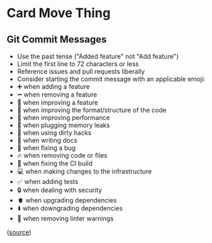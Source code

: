 # Card Move Thing

## Git Commit Messages

- Use the past tense ("Added feature" not "Add feature")
- Limit the first line to 72 characters or less
- Reference issues and pull requests liberally
- Consider starting the commit message with an applicable emoji:
 - ➕ when adding a feature
 - ➖ when removing a feature
 - 🎉 when improving a feature
 - 🎨 when improving the format/structure of the code
 - 🐎 when improving performance
 - 🚱 when plugging memory leaks
 - 🔞 when using dirty hacks
 - 📝 when writing docs
 - 🐛 when fixing a bug
 - 🔥 when removing code or files
 - 💚 when fixing the CI build
 - 💻 when making changes to the infrastructure
 - ✅ when adding tests
 - 🔒 when dealing with security
 - ⬆️ when upgrading dependencies
 - ⬇️ when downgrading dependencies
 - 👕 when removing linter warnings

([source](https://atom.io/docs/latest/contributing#git-commit-messages))

